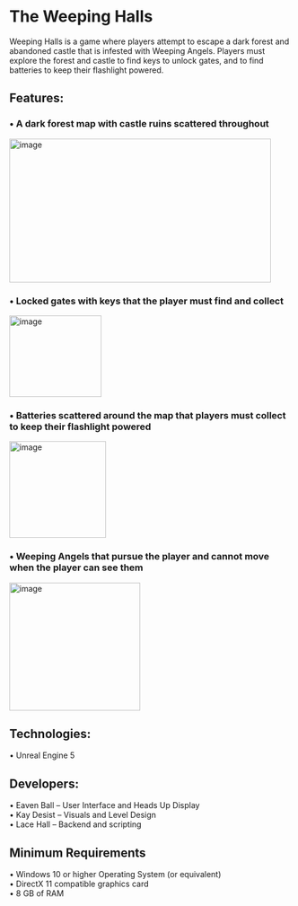 # The Weeping Halls

Weeping Halls is a game where players attempt to escape a dark forest and abandoned castle that is infested with Weeping Angels. Players must explore the forest and castle to find keys to unlock gates, and to find batteries to keep their flashlight powered.  

## Features:
 ### •	A dark forest map with castle ruins scattered throughout  
 <img width="466" height="256" alt="image" src="https://github.com/user-attachments/assets/499e89f8-20f0-4557-bf7c-5ba64887f0b5" />  

 ### •	Locked gates with keys that the player must find and collect  
<img width="164" height="145" alt="image" src="https://github.com/user-attachments/assets/62fd6260-c489-48fa-8097-81ab40880f2f" />  

 ### •	Batteries scattered around the map that players must collect to keep their flashlight powered  
<img width="172" height="172" alt="image" src="https://github.com/user-attachments/assets/21bd141c-87ca-4ae8-8ec8-e4b0006ebd43" />  

 ### •	Weeping Angels that pursue the player and cannot move when the player can see them  
<img width="233" height="228" alt="image" src="https://github.com/user-attachments/assets/2cee3613-18c3-4ec0-86fd-6a2fe386bda0" />  


 ## Technologies:
  •	Unreal Engine 5  



 ## Developers: 
  •	Eaven Ball – User Interface and Heads Up Display  
 •	Kay Desist – Visuals and Level Design  
 •	Lace Hall – Backend and scripting  


## Minimum Requirements
•	Windows 10 or higher Operating System (or equivalent)  
•	DirectX 11 compatible graphics card  
•	8 GB of RAM  

